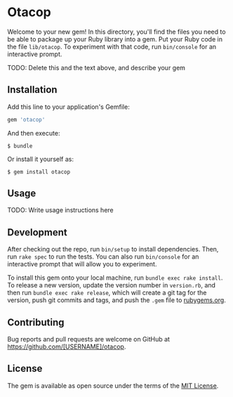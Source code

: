 # Otacop

Welcome to your new gem! In this directory, you'll find the files you need to be able to package up your Ruby library into a gem. Put your Ruby code in the file `lib/otacop`. To experiment with that code, run `bin/console` for an interactive prompt.

TODO: Delete this and the text above, and describe your gem

## Installation

Add this line to your application's Gemfile:

```ruby
gem 'otacop'
```

And then execute:

    $ bundle

Or install it yourself as:

    $ gem install otacop

## Usage

TODO: Write usage instructions here

## Development

After checking out the repo, run `bin/setup` to install dependencies. Then, run `rake spec` to run the tests. You can also run `bin/console` for an interactive prompt that will allow you to experiment.

To install this gem onto your local machine, run `bundle exec rake install`. To release a new version, update the version number in `version.rb`, and then run `bundle exec rake release`, which will create a git tag for the version, push git commits and tags, and push the `.gem` file to [rubygems.org](https://rubygems.org).

## Contributing

Bug reports and pull requests are welcome on GitHub at https://github.com/[USERNAME]/otacop.


## License

The gem is available as open source under the terms of the [MIT License](http://opensource.org/licenses/MIT).


